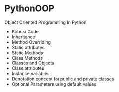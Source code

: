 # PythonOOP

Object Oriented Programming In Python

- Robust Code
- Inheritance
- Method Overriding
- Static attributes
- Static Methods
- Class Methods
- Classes and Objects
- Class attributes
- Instance variables
- Denotation concept for public and private classes
- Optional Parameters using default values